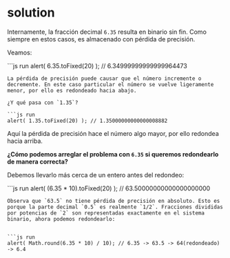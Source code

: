 # solution

Internamente, la fracción decimal `6.35` resulta en binario sin fin. Como siempre en estos casos, es almacenado con pérdida de precisión.

Veamos:

\`\`\`js run alert\( 6.35.toFixed\(20\) \); // 6.34999999999999964473

```text
La pérdida de precisión puede causar que el número incremente o decremente. En este caso particular el número se vuelve ligeramente menor, por ello es redondeado hacia abajo.

¿Y qué pasa con `1.35`?

```js run
alert( 1.35.toFixed(20) ); // 1.35000000000000008882
```

Aquí la pérdida de precisión hace el número algo mayor, por ello redondea hacia arriba.

**¿Cómo podemos arreglar el problema con `6.35` si queremos redondearlo de manera correcta?**

Debemos llevarlo más cerca de un entero antes del redondeo:

\`\`\`js run alert\( \(6.35 \* 10\).toFixed\(20\) \); // 63.50000000000000000000

```text
Observa que `63.5` no tiene pérdida de precisión en absoluto. Esto es porque la parte decimal `0.5` es realmente `1/2`. Fracciones divididas por potencias de `2` son representadas exactamente en el sistema binario, ahora podemos redondearlo:


```js run
alert( Math.round(6.35 * 10) / 10); // 6.35 -> 63.5 -> 64(redondeado) -> 6.4
```

